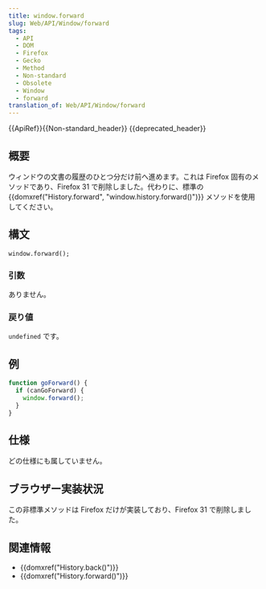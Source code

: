 ```yaml
---
title: window.forward
slug: Web/API/Window/forward
tags:
  - API
  - DOM
  - Firefox
  - Gecko
  - Method
  - Non-standard
  - Obsolete
  - Window
  - forward
translation_of: Web/API/Window/forward
---
```

{{ApiRef}}{{Non-standard_header}} {{deprecated_header}}

## 概要

ウィンドウの文書の履歴のひとつ分だけ前へ進めます。これは Firefox 固有のメソッドであり、Firefox 31 で削除しました。代わりに、標準の {{domxref("History.forward", "window.history.forward()")}} メソッドを使用してください。

## 構文

    window.forward();

### 引数

ありません。

### 戻り値

`undefined` です。

## 例

```js
function goForward() {
  if (canGoForward) {
    window.forward();
  }
}
```

## 仕様

どの仕様にも属していません。

## ブラウザー実装状況

この非標準メソッドは Firefox だけが実装しており、Firefox 31 で削除しました。

## 関連情報

- {{domxref("History.back()")}}
- {{domxref("History.forward()")}}
